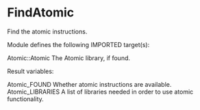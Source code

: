 # FindAtomic

Find the atomic instructions.

Module defines the following IMPORTED target(s):

  Atomic::Atomic
    The Atomic library, if found.

Result variables:

  Atomic_FOUND
    Whether atomic instructions are available.
  Atomic_LIBRARIES
    A list of libraries needed in order to use atomic functionality.
